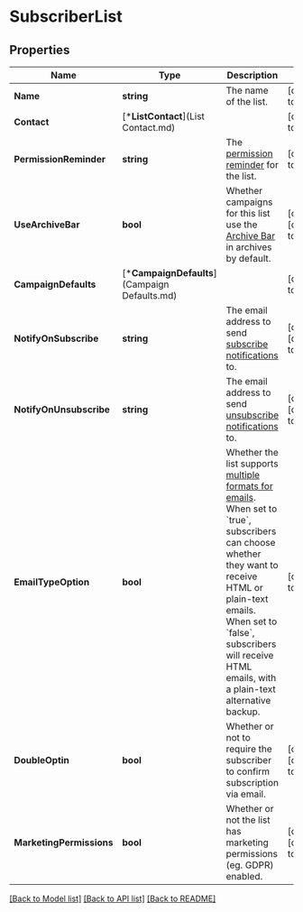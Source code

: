 # SubscriberList

## Properties
Name | Type | Description | Notes
------------ | ------------- | ------------- | -------------
**Name** | **string** | The name of the list. | [default to null]
**Contact** | [***ListContact**](List Contact.md) |  | [default to null]
**PermissionReminder** | **string** | The [permission reminder](https://mailchimp.com/help/edit-the-permission-reminder/) for the list. | [default to null]
**UseArchiveBar** | **bool** | Whether campaigns for this list use the [Archive Bar](https://mailchimp.com/help/about-email-campaign-archives-and-pages/) in archives by default. | [optional] [default to false]
**CampaignDefaults** | [***CampaignDefaults**](Campaign Defaults.md) |  | [default to null]
**NotifyOnSubscribe** | **string** | The email address to send [subscribe notifications](https://mailchimp.com/help/change-subscribe-and-unsubscribe-notifications/) to. | [optional] [default to false]
**NotifyOnUnsubscribe** | **string** | The email address to send [unsubscribe notifications](https://mailchimp.com/help/change-subscribe-and-unsubscribe-notifications/) to. | [optional] [default to false]
**EmailTypeOption** | **bool** | Whether the list supports [multiple formats for emails](https://mailchimp.com/help/change-audience-name-defaults/). When set to &#x60;true&#x60;, subscribers can choose whether they want to receive HTML or plain-text emails. When set to &#x60;false&#x60;, subscribers will receive HTML emails, with a plain-text alternative backup. | [default to null]
**DoubleOptin** | **bool** | Whether or not to require the subscriber to confirm subscription via email. | [optional] [default to false]
**MarketingPermissions** | **bool** | Whether or not the list has marketing permissions (eg. GDPR) enabled. | [optional] [default to false]

[[Back to Model list]](../README.md#documentation-for-models) [[Back to API list]](../README.md#documentation-for-api-endpoints) [[Back to README]](../README.md)

